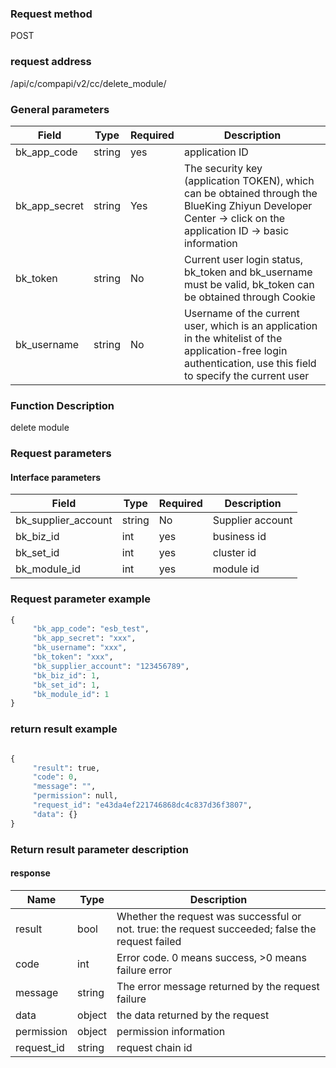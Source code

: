 ### Request method

POST


### request address

/api/c/compapi/v2/cc/delete_module/


### General parameters

| Field | Type | Required | Description |
|-----------|------------|--------|------------|
| bk_app_code | string | yes | application ID |
| bk_app_secret| string | Yes | The security key (application TOKEN), which can be obtained through the BlueKing Zhiyun Developer Center -> click on the application ID -> basic information |
| bk_token | string | No | Current user login status, bk_token and bk_username must be valid, bk_token can be obtained through Cookie |
| bk_username | string | No | Username of the current user, which is an application in the whitelist of the application-free login authentication, use this field to specify the current user |


### Function Description

delete module

### Request parameters



#### Interface parameters

| Field | Type | Required | Description |
|-----------|------------|--------|------------|
| bk_supplier_account | string | No | Supplier account |
| bk_biz_id | int | yes | business id |
| bk_set_id | int | yes | cluster id |
| bk_module_id | int | yes | module id |

### Request parameter example

```python
{
     "bk_app_code": "esb_test",
     "bk_app_secret": "xxx",
     "bk_username": "xxx",
     "bk_token": "xxx",
     "bk_supplier_account": "123456789",
     "bk_biz_id": 1,
     "bk_set_id": 1,
     "bk_module_id": 1
}
```

### return result example

```python

{
     "result": true,
     "code": 0,
     "message": "",
     "permission": null,
     "request_id": "e43da4ef221746868dc4c837d36f3807",
     "data": {}
}
```

### Return result parameter description
#### response

| Name | Type | Description |
| ------- | ------ | --------------- |
| result | bool | Whether the request was successful or not. true: the request succeeded; false the request failed |
| code | int | Error code. 0 means success, >0 means failure error |
| message | string | The error message returned by the request failure |
| data | object | the data returned by the request |
| permission | object | permission information |
| request_id | string | request chain id |
